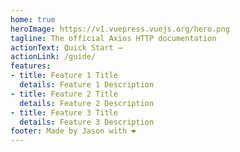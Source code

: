 ```yaml
---
home: true
heroImage: https://v1.vuepress.vuejs.org/hero.png
tagline: The official Axios HTTP documentation
actionText: Quick Start →
actionLink: /guide/
features:
- title: Feature 1 Title
  details: Feature 1 Description
- title: Feature 2 Title
  details: Feature 2 Description
- title: Feature 3 Title
  details: Feature 3 Description
footer: Made by Jason with ❤️
---
```

